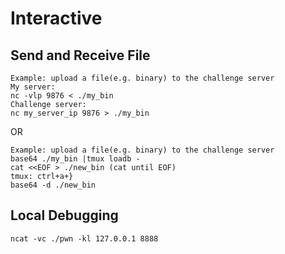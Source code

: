 # Interactive 

## Send and Receive File
```
Example: upload a file(e.g. binary) to the challenge server
My server:
nc -vlp 9876 < ./my_bin
Challenge server:
nc my_server_ip 9876 > ./my_bin
```
OR
```
Example: upload a file(e.g. binary) to the challenge server
base64 ./my_bin |tmux loadb -
cat <<EOF > ./new_bin (cat until EOF)
tmux: ctrl+a+}
base64 -d ./new_bin
```

## Local Debugging
```
ncat -vc ./pwn -kl 127.0.0.1 8888
```
